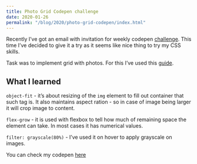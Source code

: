 ```yaml
---
title: Photo Grid Codepen challenge
date: 2020-01-26
permalink: "/blog/2020/photo-grid-codepen/index.html"
---
```


Recently I’ve got an email with invitation for weekly codepen [challenge](https://codepen.io/challenges/2020/january/3). This time I’ve decided to give it a try as it seems like nice thing to try my CSS skills.

Task was to implement grid with photos. For this I’ve used this [guide](https://css-tricks.com/adaptive-photo-layout-with-flexbox/).

## What I learned

`object-fit` - it’s about resizing of the `img` element to fill out container that such tag is. It also maintains aspect ration - so in case of image being larger it will crop image to content.

`flex-grow` - it is used with flexbox to tell how much of remaining space the element can take. In most cases it has numerical values.

`filter: grayscale(80%)` - I’ve used it on hover to apply grayscale on images.

You can check my codepen [here](https://codepen.io/krzysztofzuraw/pen/povqRXK)
